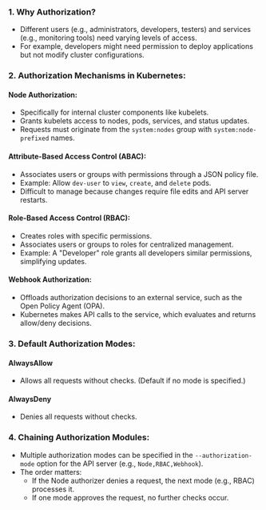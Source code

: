 ### 1. Why Authorization?

- Different users (e.g., administrators, developers, testers) and services (e.g., monitoring tools) need varying levels of access.
- For example, developers might need permission to deploy applications but not modify cluster configurations.

### 2. Authorization Mechanisms in Kubernetes:

#### Node Authorization:

- Specifically for internal cluster components like kubelets.
- Grants kubelets access to nodes, pods, services, and status updates.
- Requests must originate from the `system:nodes` group with `system:node-prefixed` names.

#### Attribute-Based Access Control (ABAC):

- Associates users or groups with permissions through a JSON policy file.
- Example: Allow `dev-user` to `view`, `create`, and `delete` pods.
- Difficult to manage because changes require file edits and API server restarts.

#### Role-Based Access Control (RBAC):

- Creates roles with specific permissions.
- Associates users or groups to roles for centralized management.
- Example: A "Developer" role grants all developers similar permissions, simplifying updates.

#### Webhook Authorization:

- Offloads authorization decisions to an external service, such as the Open Policy Agent (OPA).
- Kubernetes makes API calls to the service, which evaluates and returns allow/deny decisions.

### 3. Default Authorization Modes:

#### AlwaysAllow

- Allows all requests without checks. (Default if no mode is specified.)

#### AlwaysDeny

- Denies all requests without checks.

### 4. Chaining Authorization Modules:

- Multiple authorization modes can be specified in the `--authorization-mode` option for the API server (e.g., `Node,RBAC,Webhook`).
- The order matters:
  - If the Node authorizer denies a request, the next mode (e.g., RBAC) processes it.
  - If one mode approves the request, no further checks occur.
